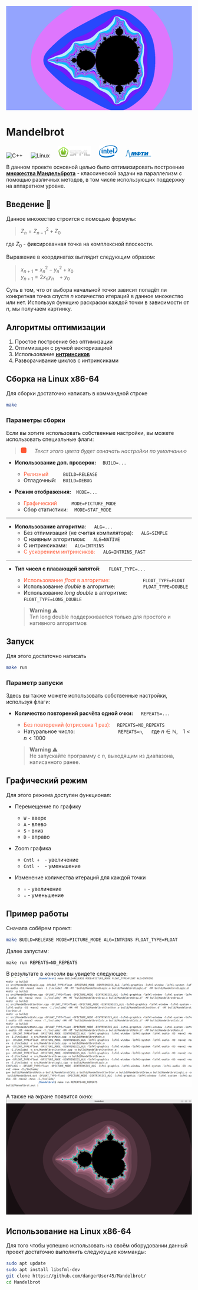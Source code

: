 ![Проблемы с изображением](data/Mandelbrot.png)

#  Mandelbrot
![C++](https://img.shields.io/badge/c++-%2300599C.svg?style=for-the-badge&logo=c%2B%2B&logoColor=white) &emsp;
![Linux](https://img.shields.io/badge/Linux-FCC624?style=for-the-badge&logo=linux&logoColor=black) &emsp;
 <img src="data/SFML_Logo.svg"  alt="Описание" width="90" height=""> &emsp; <img src="data/Intel_Logo.svg" alt="Описание" width="50" height=""> &emsp;
 <img src="data/MIPT_Logo.svg"  alt="Описание" width="70" height="">

В данном проекте основной целью было оптимизировать построение
[**множества Мандельброта**](https://ru.wikipedia.org/wiki/%D0%9C%D0%BD%D0%BE%D0%B6%D0%B5%D1%81%D1%82%D0%B2%D0%BE_%D0%9C%D0%B0%D0%BD%D0%B4%D0%B5%D0%BB%D1%8C%D0%B1%D1%80%D0%BE%D1%82%D0%B0) - классической задачи на параллелизм с помощью различных методов, в том числе использующих поддержку на аппаратном уровне.

 ## Введение 📜

Данное множество строится с помощью формулы: <br>
> $Z_n = Z_{n-1}^2 + Z_0$ <br>

где $Z_0$ - фиксированная точка на комплексной плоскости. <br>

 Выражение в координатах выглядит следующим образом: <br>
> $x_{n+1} = x_n^2 - y_n^2 + x_0$ <br>
$y_{n+1} = 2x_ny_n ~~~  + y_0$

Суть в том, что от выбора начальной точки зависит попадёт ли конкретная точка спустя $n$ количество итераций в данное множество или нет. Используя функцию раскраски каждой точки в зависимости от $n$, мы получаем картинку.

## Алгоритмы оптимизации
1. Простое построение без оптимизации
2. Оптимизация с ручной векторизацией
3. Использование [**интринсиков**](https://www.intel.com/content/www/us/en/support/ru-banner-inside.html)
4. Разворачивание циклов с интринсиками

## Сборка на Linux x86-64
Для сборки достаточно написать в коммандной строке
```bash
make
```
### Параметры сборки
Если вы хотите использовать собственные настройки, вы можете использовать  специальные флаги:
> *<div style= "display:inline-block;
                width:15px; height:15px;
                background:#FF5733;
                border-radius:4px">
    </div> &emsp;
    Текст этого цвета будет означать настройки по умолчанию*

- **Использование доп. проверок:**&emsp; ```BUILD=...```
    - <span style="color:#FF5733">Релизный</span>
        &emsp; &emsp; ```BUILD=RELEASE```
    - Отладочный: &emsp;```BUILD=DEBUG ```

- **Режим отображения:**&emsp;```MODE=...```

    - <span style="color:#FF5733">Графический</span>
        &emsp; &emsp; ```MODE=PICTURE_MODE```
    - Сбор статистики: &emsp;```MODE=STAT_MODE ```
------
- **Использование алгоритма**: &emsp; ```ALG=...```
    - Без отпимизаций (не считая компилятора): &emsp; ```ALG=SIMPLE```
    - C наивным алгоритмом: &emsp; ```ALG=NATIVE```
    - C интринсиками: &emsp; ```ALG=INTRINS```
    -  <span style="color:#FF5733">C ускорением интринсиков:</span> &emsp; ```ALG=INTRINS_FAST```
------
- **Тип чисел с плавающей запятой**: &emsp; ```FLOAT_TYPE=...```

    - <span style="color:#FF5733">Использование *float*  в алгоритме:</span>
        &emsp; &emsp; &emsp; &emsp; &emsp;```FLOAT_TYPE=FLOAT```
    - Использование *double* в алгоритме: &emsp; &emsp; &emsp; &emsp; ```FLOAT_TYPE=DOUBLE```
    - Использование *long double* в алгоритме: &emsp; ```FLOAT_TYPE=LONG_DOUBLE```

    > **Warning**  ⚠️<br>
    > Тип long double поддерживается только для простого и нативного алгоритмов

## Запуск
Для этого достаточно написать
```bash
make run
```
### Параметр запуски
Здесь вы также можете использовать собственные настройки, используя флаги:

- **Количество повторений расчёта одной очки:** &emsp; ```REPEATS=...```

    -  <span style="color:#FF5733">Без повторений (отрисовка 1 раз):</span>&emsp; ```REPEATS=NO_REPEATS```
    - Натуральное число: &emsp; &emsp; &emsp; &emsp; &emsp;&emsp;&emsp;```REPEATS=n```,  &emsp; где $n \in \mathbb{N},$&emsp;$1 < n < 1000$

    > **Warning**  ⚠️<br>
    > Не запускайте программу с $n$, выходящим из диапазона, написанного ранее.

## Графический режим
Для этого режима доступен функционал:
- Перемещение по графику
    - ```W``` - вверх
    - ```A``` - влево
    - ```S``` - вниз
    - ```D``` - вправо

- Zoom графика
    - ```Cntl +```&emsp;- увеличение
    - ```Cntl -```&emsp;- уменьшение

- Изменение количества итераций для каждой точки
    - ```↑``` - увеличение
    - ```↓``` - уменьшение
## Пример работы
Сначала собёрем проект:
```bash
make BUILD=RELEASE MODE=PICTURE_MODE ALG=INTRINS FLOAT_TYPE=FLOAT
```
Далее запустим:
```
make run REPEATS=NO_REPEATS
```
В результате в консоли вы увидете следующее:
![Example CMD](data/Examle_CMD.png)

А также на экране появится окно:
![Example display](data/Example_Display.png)


## Использование на Linux x86-64
Для того чтобы успешно использовать на своём оборудовании данный проект достаточно выполнить следуюущие комманды:
```bash
sudo apt update
sudo apt install libsfml-dev
git clone https://github.com/dangerUser45/Mandelbrot/
cd Mandelbrot
```
